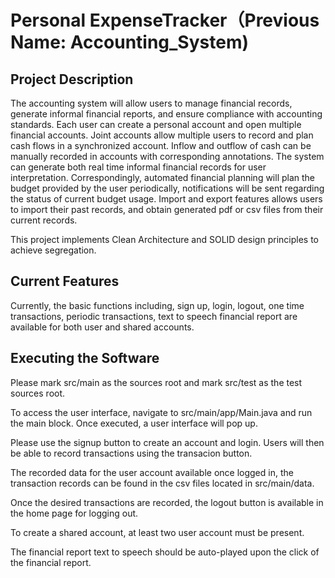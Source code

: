 # Personal ExpenseTracker（Previous Name: Accounting_System)
## Project Description
The accounting system will allow users to manage financial records, generate informal financial reports, and ensure compliance with accounting standards. Each user can create a personal account and open multiple financial accounts. Joint accounts allow multiple users to record and plan cash flows in a synchronized account. Inflow and outflow of cash can be manually recorded in accounts with corresponding annotations. The system can generate both real time informal financial records for user interpretation. Correspondingly, automated financial planning will plan the budget provided by the user periodically, notifications will be sent regarding the status of current budget usage. Import and export features allows users to import their past records, and obtain generated pdf or csv files from their current records.

This project implements Clean Architecture and SOLID design principles to achieve segregation.

## Current Features
Currently, the basic functions including, sign up, login, logout, one time transactions, periodic transactions, text to speech financial report are available for both user and shared accounts.

## Executing the Software
Please mark src/main as the sources root and mark src/test as the test sources root.

To access the user interface, navigate to src/main/app/Main.java and run the main block. Once executed, a user interface will pop up. 

Please use the signup button to create an account and login. Users will then be able to record transactions using the transacion button.

The recorded data for the user account available once logged in, the transaction records can be found in the csv files located in src/main/data.

Once the desired transactions are recorded, the logout button is available in the home page for logging out.

To create a shared account, at least two user account must be present.

The financial report text to speech should be auto-played upon the click of the financial report.
